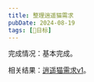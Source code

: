 ```yaml
---
title: 整理逍遥猫需求
pubDate: 2024-08-19
tags: [📆日标]
---
```


完成情况：基本完成。

相关结果：[逍遥猫需求v1](/lab/20240819b-xycat-req-v1)。
